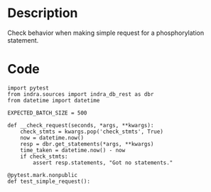 # Description
Check behavior when making simple request for a phosphorylation statement.

# Code
```
import pytest
from indra.sources import indra_db_rest as dbr
from datetime import datetime

EXPECTED_BATCH_SIZE = 500

def __check_request(seconds, *args, **kwargs):
    check_stmts = kwargs.pop('check_stmts', True)
    now = datetime.now()
    resp = dbr.get_statements(*args, **kwargs)
    time_taken = datetime.now() - now
    if check_stmts:
        assert resp.statements, "Got no statements."

@pytest.mark.nonpublic
def test_simple_request():

```
